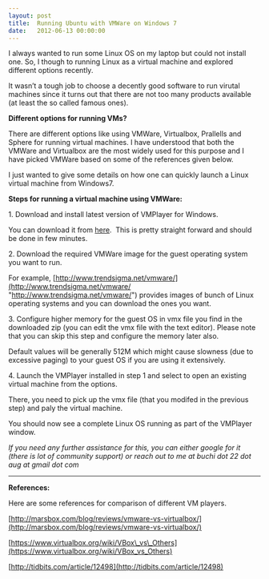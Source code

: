 ```yaml
---
layout: post
title:  Running Ubuntu with VMWare on Windows 7
date:   2012-06-13 00:00:00
---
```

I always wanted to run some Linux OS on my laptop but could not install one. So, I though to running Linux as a virtual machine and explored different options recently.

It wasn’t a tough job to choose a decently good software to run virutal machines since it turns out that there are not too many products available (at least the so called famous ones).

**Different options for running VMs?**

There are different options like using VMWare, Virtualbox, Prallells and Sphere for running virtual machines. I have understood that both the VMWare and Virtualbox are the most widely used for this purpose and I have picked VMWare based on some of the references given below.

I just wanted to give some details on how one can quickly launch a Linux virtual machine from Windows7.

**Steps for running a virtual machine using VMWare:**

1\. Download and install latest version of VMPlayer for Windows.

You can download it from [here](http://www.vmware.com/products/player/faqs.html).  This is pretty straight forward and should be done in few minutes.

2\. Download the required VMWare image for the guest operating system you want to run.

For example, [http://www.trendsigma.net/vmware/](http://www.trendsigma.net/vmware/ "http://www.trendsigma.net/vmware/") provides images of bunch of Linux operating systems and you can download the ones you want.

3\. Configure higher memory for the guest OS in vmx file you find in the downloaded zip (you can edit the vmx file with the text editor). Please note that you can skip this step and configure the memory later also.

Default values will be generally 512M which might cause slowness (due to excessive paging) to your guest OS if you are using it extensively.

4\. Launch the VMPlayer installed in step 1 and select to open an existing virtual machine from the options.

There, you need to pick up the vmx file (that you modifed in the previous step) and paly the virtual machine.

You should now see a complete Linux OS running as part of the VMPlayer window.

_If you need any further assistance for this, you can either google for it (there is lot of community support) or reach out to me at buchi dot 22 dot aug at gmail dot com_

* * *
**References:**

Here are some references for comparison of different VM players.

[http://marsbox.com/blog/reviews/vmware-vs-virtualbox/](http://marsbox.com/blog/reviews/vmware-vs-virtualbox/)

[https://www.virtualbox.org/wiki/VBox\_vs\_Others](https://www.virtualbox.org/wiki/VBox_vs_Others)

[http://tidbits.com/article/12498](http://tidbits.com/article/12498)
